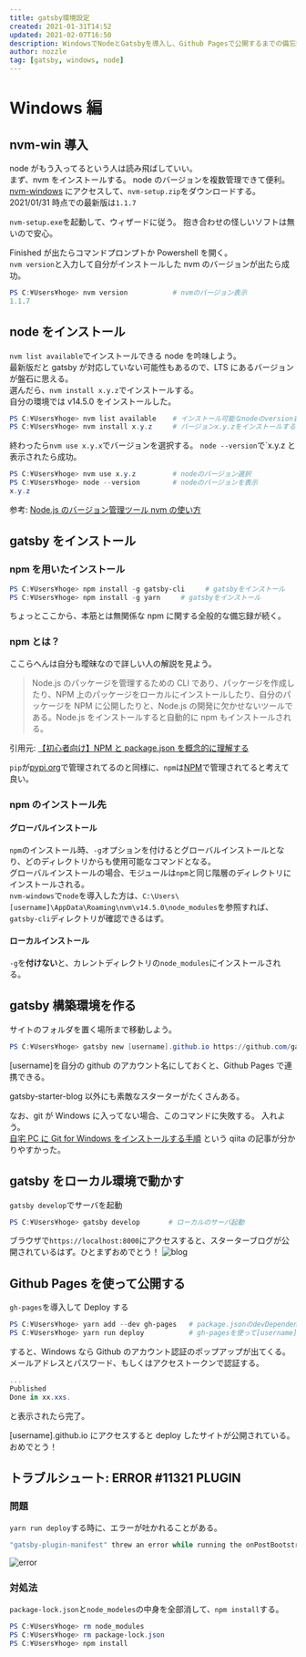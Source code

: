 ```yaml
---
title: gatsby環境設定
created: 2021-01-31T14:52
updated: 2021-02-07T16:50
description: WindowsでNodeとGatsbyを導入し、Github Pagesで公開するまでの備忘録です
author: nozzle
tag: [gatsby, windows, node]
---
```


# Windows 編

## nvm-win 導入

node がもう入ってるという人は読み飛ばしていい。  
まず、nvm をインストールする。
node のバージョンを複数管理できて便利。  
[nvm-windows](https://github.com/coreybutler/nvm-windows/releases) にアクセスして、`nvm-setup.zip`をダウンロードする。
2021/01/31 時点での最新版は`1.1.7`

`nvm-setup.exe`を起動して、ウィザードに従う。
抱き合わせの怪しいソフトは無いので安心。

Finished が出たらコマンドプロンプトか Powershell を開く。  
`nvm version`と入力して自分がインストールした nvm のバージョンが出たら成功。

```powershell
PS C:¥Users¥hoge> nvm version           # nvmのバージョン表示
1.1.7
```

## node をインストール

`nvm list available`でインストールできる node を吟味しよう。  
最新版だと gatsby が対応していない可能性もあるので、LTS にあるバージョンが盤石に思える。  
選んだら、`nvm install x.y.z`でインストールする。  
自分の環境では v14.5.0 をインストールした。

```powershell
PS C:¥Users¥hoge> nvm list available    # インストール可能なnodeのversion表示
PS C:¥Users¥hoge> nvm install x.y.z     # バージョンx.y.zをインストールする
```

終わったら`nvm use x.y.x`でバージョンを選択する。
`node --version`で`x.y.z と表示されたら成功。

```powershell
PS C:¥Users¥hoge> nvm use x.y.z         # nodeのバージョン選択
PS C:¥Users¥hoge> node --version        # nodeのバージョンを表示
x.y.z
```

参考: [Node.js のバージョン管理ツール nvm の使い方](https://laboradian.com/how-to-use-nvm/)

## gatsby をインストール

### npm を用いたインストール

```powershell
PS C:¥Users¥hoge> npm install -g gatsby-cli     # gatsbyをインストール
PS C:¥Users¥hoge> npm install -g yarn     # gatsbyをインストール
```

ちょっとここから、本筋とは無関係な npm に関する全般的な備忘録が続く。

### npm とは？

ここらへんは自分も曖昧なので詳しい人の解説を見よう。

> Node.js のパッケージを管理するための CLI であり、パッケージを作成したり、NPM 上のパッケージをローカルにインストールしたり、自分のパッケージを NPM に公開したりと、Node.js の開発に欠かせないツールである。Node.js をインストールすると自動的に npm もインストールされる。

引用元: [【初心者向け】NPM と package.json を概念的に理解する](https://qiita.com/righteous/items/e5448cb2e7e11ab7d477)

`pip`が[pypi.org](https://pypi.org)で管理されてるのと同様に、`npm`は[NPM](https://www.npmjs.com)で管理されてると考えて良い。

### npm のインストール先

#### グローバルインストール

`npm`のインストール時、`-g`オプションを付けるとグローバルインストールとなり、どのディレクトリからも使用可能なコマンドとなる。  
グローバルインストールの場合、モジュールは`npm`と同じ階層のディレクトリにインストールされる。  
`nvm-windows`で`node`を導入した方は、`C:\Users\[username]\AppData\Roaming\nvm\v14.5.0\node_modules`を参照すれば、`gatsby-cli`ディレクトリが確認できるはず。

#### ローカルインストール

`-g`を**付けない**と、カレントディレクトリの`node_modules`にインストールされる。

## gatsby 構築環境を作る

サイトのフォルダを置く場所まで移動しよう。

```powershell
PS C:¥Users¥hoge> gatsby new [username].github.io https://github.com/gatsbyjs/gatsby-starter-blog       # gatsby謹製スターターキットをローカル環境に作る
```

[username]を自分の github のアカウント名にしておくと、Github Pages で連携できる。

gatsby-starter-blog 以外にも素敵なスターターがたくさんある。

なお、git が Windows に入ってない場合、このコマンドに失敗する。
入れよう。  
[自宅 PC に Git for Windows をインストールする手順](https://qiita.com/kamishi/items/5a3eed06c122f28fe2ea) という qiita の記事が分かりやすかった。

## gatsby をローカル環境で動かす

`gatsby develop`でサーバを起動

```powershell
PS C:¥Users¥hoge> gatsby develop       # ローカルのサーバ起動
```

ブラウザで`https://localhost:8000`にアクセスすると、スターターブログが公開されているはず。ひとまずおめでとう！
![blog](./blog_01.png)

## Github Pages を使って公開する

`gh-pages`を導入して Deploy する

```powershell
PS C:¥Users¥hoge> yarn add --dev gh-pages   # package.jsonのdevDependenciesにgh-pagesをインストール
PS C:¥Users¥hoge> yarn run deploy           # gh-pagesを使って[username].github.ioにdeploy
```

すると、Windows なら Github のアカウント認証のポップアップが出てくる。
メールアドレスとパスワード、もしくはアクセストークンで認証する。

```powershell
...
Published
Done in xx.xxs.
```

と表示されたら完了。

[username].github.io にアクセスすると deploy したサイトが公開されている。
おめでとう！

## トラブルシュート: ERROR #11321 PLUGIN

### 問題

`yarn run deploy`する時に、エラーが吐かれることがある。

```powershell
"gatsby-plugin-manifest" threw an error while running the onPostBootstrap lifecycle:
```

![error](./error_01.png)

### 対処法

`package-lock.json`と`node_modeles`の中身を全部消して、`npm install`する。

```powershell
PS C:¥Users¥hoge> rm node_modules
PS C:¥Users¥hoge> rm package-lock.json
PS C:¥Users¥hoge> npm install
```
